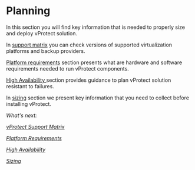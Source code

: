 # Planning

In this section you will find key information that is needed to properly size and deploy vProtect solution.

In [support matrix](vprotect-support-matrix.md) you can check versions of supported virtualization platforms and backup providers.

[Platform requirements](softreqs.md) section presents what are hardware and software requirements needed to run vProtect components.

[High Availability ](high-availability.md)section provides guidance to plan vProtect solution resistant to failures.

In [sizing](sizing/) section we present key information that you need to collect before installing vProtect.

_What's next:_

[_vProtect Support Matrix_](vprotect-support-matrix.md)

[_Platform Requirements_](platform-requirements.md)

[_High Availability_](high-availability.md)

[_Sizing_](sizing/)

